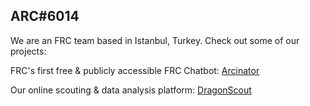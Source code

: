 ## ARC#6014 

We are an FRC team based in Istanbul, Turkey. Check out some of our projects:

FRC's first free & publicly accessible FRC Chatbot: [Arcinator](https://www.chiefdelphi.com/t/introducing-scouting-pools/481652)

Our online scouting & data analysis platform: [DragonScout](https://www.chiefdelphi.com/t/introducing-scouting-pools/481652)

